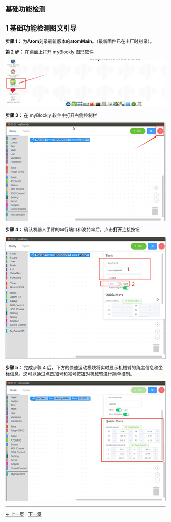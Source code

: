 ## 基础功能检测

## 1 基础功能检测图文引导

**步骤 1：** 为**Atom**刻录最新版本的**atomMain**。（最新固件已在出厂时刻录）。

**第 2 步：** 在桌面上打开 myBlockly 图形软件

![](../../../resources/4-FirstInstallAndUse/blockly-2.png)

**步骤 3：** 在 myBlockly 软件中打开右侧控制栏

![](../../../resources/4-FirstInstallAndUse/blockly-3.png)

**步骤 4：** 确认机器人手臂的串行端口和波特率后，点击**打开**连接按钮

![](../../../resources/4-FirstInstallAndUse/blockly-4.png)

**步骤 5：** 完成步骤 4 后，下方的快速运动模块将实时显示机械臂的角度信息和坐标信息。您可以通过点击加号和减号按钮对机械臂进行简单控制。

![](../../../resources/4-FirstInstallAndUse/blockly-5.png)

---

[← 上一页](3_PowerOnStatusDisplay.md) | [下一章](../../../5-BasicApplication/README.md)
